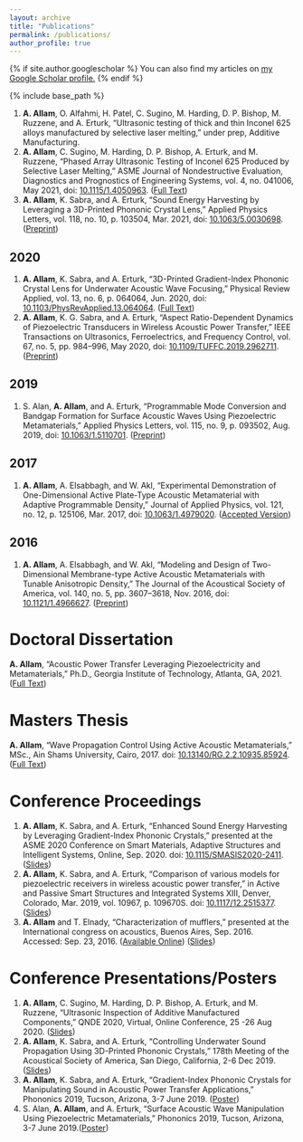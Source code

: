 ```yaml
---
layout: archive
title: "Publications"
permalink: /publications/
author_profile: true
---
```


{% if site.author.googlescholar %}
  You can also find my articles on <u><a href="{{site.author.googlescholar}}">my Google Scholar profile</a>.</u>
{% endif %}

{% include base_path %}

1. __A. Allam__, O. Alfahmi, H. Patel, C. Sugino, M. Harding, D. P. Bishop, M. Ruzzene, and A. Erturk, “Ultrasonic testing of thick and thin Inconel 625 alloys manufactured by selective laser melting,” under prep, Additive Manufacturing.
1. __A. Allam__, C. Sugino, M. Harding, D. P. Bishop, A. Erturk, and M. Ruzzene, “Phased Array Ultrasonic Testing of Inconel 625 Produced by Selective Laser Melting,” ASME Journal of Nondestructive Evaluation, Diagnostics and Prognostics of Engineering Systems, vol. 4, no. 041006, May 2021, doi: [10.1115/1.4050963]( https://doi.org/10.1115/1.4050963). ([Full Text]({{site.base_path}}/files/papers/allam_phased_2021.pdf))
1. __A. Allam__, K. Sabra, and A. Erturk, “Sound Energy Harvesting by Leveraging a 3D-Printed Phononic Crystal Lens,” Applied Physics Letters, vol. 118, no. 10, p. 103504, Mar. 2021, doi: [10.1063/5.0030698](https://doi.org/10.1063/5.0030698). ([Preprint]({{site.base_path}}/files/papers/allam_sound_2021.pdf))
## 2020
1. __A. Allam__, K. Sabra, and A. Erturk, “3D-Printed Gradient-Index Phononic Crystal Lens for Underwater Acoustic Wave Focusing,” Physical Review Applied, vol. 13, no. 6, p. 064064, Jun. 2020, doi: [10.1103/PhysRevApplied.13.064064](https://doi.org/10.1103/PhysRevApplied.13.064064). ([Full Text]({{site.base_path}}/files/papers/allam_3Dprinted_2020.pdf))
1. __A. Allam__, K. G. Sabra, and A. Erturk, “Aspect Ratio-Dependent Dynamics of Piezoelectric Transducers in Wireless Acoustic Power Transfer,” IEEE Transactions on Ultrasonics, Ferroelectrics, and Frequency Control, vol. 67, no. 5, pp. 984–996, May 2020, doi: [10.1109/TUFFC.2019.2962711](https://doi.org/10.1109/TUFFC.2019.2962711). ([Preprint]({{site.base_path}}/files/papers/allam_aspect_2020.pdf))
## 2019
1. S. Alan, __A. Allam__, and A. Erturk, “Programmable Mode Conversion and Bandgap Formation for Surface Acoustic Waves Using Piezoelectric Metamaterials,” Applied Physics Letters, vol. 115, no. 9, p. 093502, Aug. 2019, doi: [10.1063/1.5110701](https://doi.org/10.1063/1.5110701). ([Preprint]({{site.base_path}}/files/papers/alan_programmable_2019.pdf))
## 2017
1. __A. Allam__, A. Elsabbagh, and W. Akl, “Experimental Demonstration of One-Dimensional Active Plate-Type Acoustic Metamaterial with Adaptive Programmable Density,” Journal of Applied Physics, vol. 121, no. 12, p. 125106, Mar. 2017, doi: [10.1063/1.4979020](https://doi.org/10.1063/1.4979020). ([Accepted Version]({{site.base_path}}/files/papers/allam_experimental_2017.pdf))
## 2016
1. __A. Allam__, A. Elsabbagh, and W. Akl, “Modeling and Design of Two-Dimensional Membrane-type Active Acoustic Metamaterials with Tunable Anisotropic Density,” The Journal of the Acoustical Society of America, vol. 140, no. 5, pp. 3607–3618, Nov. 2016, doi: [10.1121/1.4966627](https://doi.org/10.1121/1.4966627). ([Preprint]({{site.base_path}}/files/papers/allam_modeling_2016.pdf))

# Doctoral Dissertation
__A. Allam__, “Acoustic Power Transfer Leveraging Piezoelectricity and Metamaterials,” Ph.D., Georgia Institute of Technology, Atlanta, GA, 2021. ([Full Text]({{site.base_path}}/files/allam_dissertation_2021.pdf))
# Masters Thesis
__A. Allam__, “Wave Propagation Control Using Active Acoustic Metamaterials,” MSc., Ain Shams University, Cairo, 2017. doi: [10.13140/RG.2.2.10935.85924](https://doi.org/10.13140/RG.2.2.10935.85924). ([Full Text]({{site.base_path}}/files/papers/allam_wave_2018.pdf))

# Conference Proceedings
1. __A. Allam__, K. Sabra, and A. Erturk, “Enhanced Sound Energy Harvesting by Leveraging Gradient-Index Phononic Crystals,” presented at the ASME 2020 Conference on Smart Materials, Adaptive Structures and Intelligent Systems, Online, Sep. 2020. doi: [10.1115/SMASIS2020-2411](https://doi.org/10.1115/SMASIS2020-2411). ([Slides]({{site.base_path}}/files/slides/allam_SMASIS_2020.pdf))
1. __A. Allam__, K. Sabra, and A. Erturk, “Comparison of various models for piezoelectric receivers in wireless acoustic power transfer,” in Active and Passive Smart Structures and Integrated Systems XIII, Denver, Colorado, Mar. 2019, vol. 10967, p. 109670S. doi: [10.1117/12.2515377](https://doi.org/10.1117/12.2515377). ([Slides]({{site.base_path}}/files/slides/allam_SPIE_2019.pdf))
1. __A. Allam__ and T. Elnady, “Characterization of mufflers,” presented at the International congress on acoustics, Buenos Aires, Sep. 2016. Accessed: Sep. 23, 2016. ([Available Online](http://www.ica2016.org.ar/ica2016proceedings/ica2016/ICA2016-0882.pdf)) ([Slides]({{site.base_path}}/files/slides/allam_ICA_2016.pdf))

# Conference Presentations/Posters
1. __A. Allam__, C. Sugino, M. Harding, D. P. Bishop, A. Erturk, and M. Ruzzene, “Ultrasonic Inspection of Additive Manufactured Components,” QNDE 2020, Virtual, Online Conference, 25 -26 Aug 2020. ([Slides]({{site.base_path}}/files/slides/allam_QNDE_2020.pdf))
1. __A. Allam__, K. Sabra, and A. Erturk, “Controlling Underwater Sound Propagation Using 3D-Printed Phononic Crystals,” 178th Meeting of the Acoustical Society of America, San Diego, California, 2-6 Dec 2019. ([Slides]({{site.base_path}}/files/slides/allam_ASA_2019.pdf))
1. __A. Allam__, K. Sabra, and A. Erturk, “Gradient-Index Phononic Crystals for Manipulating Sound in Acoustic Power Transfer Applications,” Phononics 2019, Tucson, Arizona, 3-7 June 2019. ([Poster]({{site.base_path}}/files/slides/allam_phononics_2019.pdf))
1. S. Alan, __A. Allam__, and A. Erturk, “Surface Acoustic Wave Manipulation Using Piezoelectric Metamaterials,” Phononics 2019, Tucson, Arizona, 3-7 June 2019.([Poster]({{site.base_path}}/files/slides/alan_phononics_2019.pdf))



